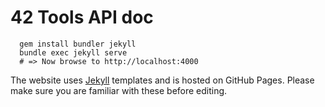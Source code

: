 # 42 Tools API doc

```
  gem install bundler jekyll
  bundle exec jekyll serve
  # => Now browse to http://localhost:4000
```

The website uses [Jekyll](https://jekyllrb.com/) templates and is hosted on GitHub Pages. Please make sure you are familiar with these before editing.
